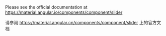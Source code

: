 Please see the official documentation at <https://material.angular.io/components/component/slider>

请参阅 <https://material.angular.cn/components/component/slider> 上的官方文档
